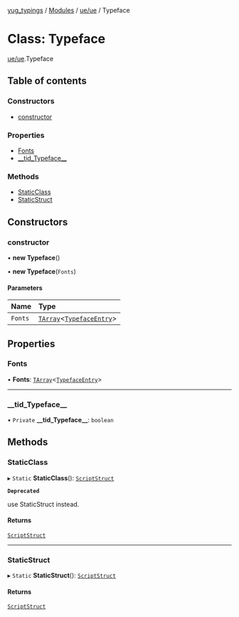 [yug_typings](../README.md) / [Modules](../modules.md) / [ue/ue](../modules/ue_ue.md) / Typeface

# Class: Typeface

[ue/ue](../modules/ue_ue.md).Typeface

## Table of contents

### Constructors

- [constructor](ue_ue.Typeface.md#constructor)

### Properties

- [Fonts](ue_ue.Typeface.md#fonts)
- [\_\_tid\_Typeface\_\_](ue_ue.Typeface.md#__tid_typeface__)

### Methods

- [StaticClass](ue_ue.Typeface.md#staticclass)
- [StaticStruct](ue_ue.Typeface.md#staticstruct)

## Constructors

### constructor

• **new Typeface**()

• **new Typeface**(`Fonts`)

#### Parameters

| Name | Type |
| :------ | :------ |
| `Fonts` | [`TArray`](../interfaces/ue_puerts.TArray.md)<[`TypefaceEntry`](ue_ue.TypefaceEntry.md)\> |

## Properties

### Fonts

• **Fonts**: [`TArray`](../interfaces/ue_puerts.TArray.md)<[`TypefaceEntry`](ue_ue.TypefaceEntry.md)\>

___

### \_\_tid\_Typeface\_\_

• `Private` **\_\_tid\_Typeface\_\_**: `boolean`

## Methods

### StaticClass

▸ `Static` **StaticClass**(): [`ScriptStruct`](ue_ue.ScriptStruct.md)

**`Deprecated`**

use StaticStruct instead.

#### Returns

[`ScriptStruct`](ue_ue.ScriptStruct.md)

___

### StaticStruct

▸ `Static` **StaticStruct**(): [`ScriptStruct`](ue_ue.ScriptStruct.md)

#### Returns

[`ScriptStruct`](ue_ue.ScriptStruct.md)
